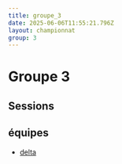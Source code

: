 ```yaml
---
title: groupe_3
date: 2025-06-06T11:55:21.796Z
layout: championnat
group: 3
---
```


# Groupe 3

## Sessions


## équipes
- [delta](/teams/delta)
